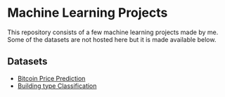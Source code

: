 # Machine Learning Projects

This repository consists of a few machine learning projects made by me. Some of the datasets are not hosted here but it is made available below.

## Datasets

-   [Bitcoin Price Prediction](https://drive.google.com/drive/folders/13WlPfPhaYUp3KmBwk__u2Wv6WjyIMFhb?usp=sharing)
-   [Building type Classification](https://drive.google.com/drive/folders/168LXEKSIK6Z1b9u97bQ6X2JNq56-8L4o?usp=sharing)
